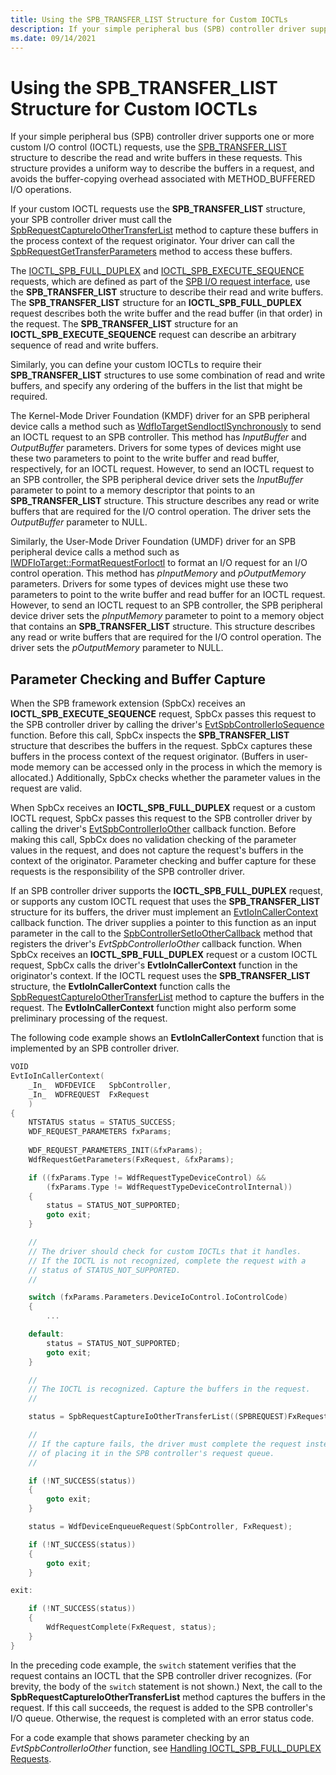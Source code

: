```yaml
---
title: Using the SPB_TRANSFER_LIST Structure for Custom IOCTLs
description: If your simple peripheral bus (SPB) controller driver supports one or more custom I/O control (IOCTL) requests, use the SPB_TRANSFER_LIST structure to describe the read and write buffers in these requests.
ms.date: 09/14/2021
---
```


# Using the SPB_TRANSFER_LIST Structure for Custom IOCTLs

If your simple peripheral bus (SPB) controller driver supports one or more custom I/O control (IOCTL) requests, use the [SPB_TRANSFER_LIST](/windows-hardware/drivers/ddi/spb/ns-spb-spb_transfer_list) structure to describe the read and write buffers in these requests. This structure provides a uniform way to describe the buffers in a request, and avoids the buffer-copying overhead associated with METHOD_BUFFERED I/O operations.

If your custom IOCTL requests use the **SPB_TRANSFER_LIST** structure, your SPB controller driver must call the [SpbRequestCaptureIoOtherTransferList](/windows-hardware/drivers/ddi/spbcx/nf-spbcx-spbrequestcaptureioothertransferlist) method to capture these buffers in the process context of the request originator. Your driver can call the [SpbRequestGetTransferParameters](/windows-hardware/drivers/ddi/spbcx/nf-spbcx-spbrequestgettransferparameters) method to access these buffers.

The [IOCTL_SPB_FULL_DUPLEX](./spb-ioctls.md#ioctl_spb_full_duplex-control-code) and [IOCTL_SPB_EXECUTE_SEQUENCE](./spb-ioctls.md#ioctl_spb_execute_sequence-control-code) requests, which are defined as part of the [SPB I/O request interface](/previous-versions/hh698224(v=vs.85)), use the **SPB_TRANSFER_LIST** structure to describe their read and write buffers. The **SPB_TRANSFER_LIST** structure for an **IOCTL_SPB_FULL_DUPLEX** request describes both the write buffer and the read buffer (in that order) in the request. The **SPB_TRANSFER_LIST** structure for an **IOCTL_SPB_EXECUTE_SEQUENCE** request can describe an arbitrary sequence of read and write buffers.

Similarly, you can define your custom IOCTLs to require their **SPB_TRANSFER_LIST** structures to use some combination of read and write buffers, and specify any ordering of the buffers in the list that might be required.

The Kernel-Mode Driver Foundation (KMDF) driver for an SPB peripheral device calls a method such as [WdfIoTargetSendIoctlSynchronously](/windows-hardware/drivers/ddi/wdfiotarget/nf-wdfiotarget-wdfiotargetsendioctlsynchronously) to send an IOCTL request to an SPB controller. This method has *InputBuffer* and *OutputBuffer* parameters. Drivers for some types of devices might use these two parameters to point to the write buffer and read buffer, respectively, for an IOCTL request. However, to send an IOCTL request to an SPB controller, the SPB peripheral device driver sets the *InputBuffer* parameter to point to a memory descriptor that points to an **SPB_TRANSFER_LIST** structure. This structure describes any read or write buffers that are required for the I/O control operation. The driver sets the *OutputBuffer* parameter to NULL.

Similarly, the User-Mode Driver Foundation (UMDF) driver for an SPB peripheral device calls a method such as [IWDFIoTarget::FormatRequestForIoctl](/windows-hardware/drivers/ddi/wudfddi/nf-wudfddi-iwdfiotarget-formatrequestforioctl) to format an I/O request for an I/O control operation. This method has *pInputMemory* and *pOutputMemory* parameters. Drivers for some types of devices might use these two parameters to point to the write buffer and read buffer for an IOCTL request. However, to send an IOCTL request to an SPB controller, the SPB peripheral device driver sets the *pInputMemory* parameter to point to a memory object that contains an **SPB_TRANSFER_LIST** structure. This structure describes any read or write buffers that are required for the I/O control operation. The driver sets the *pOutputMemory* parameter to NULL.

## Parameter Checking and Buffer Capture

When the SPB framework extension (SpbCx) receives an **IOCTL_SPB_EXECUTE_SEQUENCE** request, SpbCx passes this request to the SPB controller driver by calling the driver's [EvtSpbControllerIoSequence](/windows-hardware/drivers/ddi/spbcx/nc-spbcx-evt_spb_controller_sequence) function. Before this call, SpbCx inspects the **SPB_TRANSFER_LIST** structure that describes the buffers in the request. SpbCx captures these buffers in the process context of the request originator. (Buffers in user-mode memory can be accessed only in the process in which the memory is allocated.) Additionally, SpbCx checks whether the parameter values in the request are valid.

When SpbCx receives an **IOCTL_SPB_FULL_DUPLEX** request or a custom IOCTL request, SpbCx passes this request to the SPB controller driver by calling the driver's [EvtSpbControllerIoOther](/windows-hardware/drivers/ddi/spbcx/nc-spbcx-evt_spb_controller_other) callback function. Before making this call, SpbCx does no validation checking of the parameter values in the request, and does not capture the request's buffers in the context of the originator. Parameter checking and buffer capture for these requests is the responsibility of the SPB controller driver.

If an SPB controller driver supports the **IOCTL_SPB_FULL_DUPLEX** request, or supports any custom IOCTL request that uses the **SPB_TRANSFER_LIST** structure for its buffers, the driver must implement an [EvtIoInCallerContext](/windows-hardware/drivers/ddi/wdfdevice/nc-wdfdevice-evt_wdf_io_in_caller_context) callback function. The driver supplies a pointer to this function as an input parameter in the call to the [SpbControllerSetIoOtherCallback](/windows-hardware/drivers/ddi/spbcx/nf-spbcx-spbcontrollersetioothercallback) method that registers the driver's *EvtSpbControllerIoOther* callback function. When SpbCx receives an **IOCTL_SPB_FULL_DUPLEX** request or a custom IOCTL request, SpbCx calls the driver's **EvtIoInCallerContext** function in the originator's context. If the IOCTL request uses the **SPB_TRANSFER_LIST** structure, the **EvtIoInCallerContext** function calls the [SpbRequestCaptureIoOtherTransferList](/windows-hardware/drivers/ddi/spbcx/nf-spbcx-spbrequestcaptureioothertransferlist) method to capture the buffers in the request. The **EvtIoInCallerContext** function might also perform some preliminary processing of the request.

The following code example shows an **EvtIoInCallerContext** function that is implemented by an SPB controller driver.

```cpp
VOID
EvtIoInCallerContext(
    _In_  WDFDEVICE   SpbController,
    _In_  WDFREQUEST  FxRequest
    ) 
{
    NTSTATUS status = STATUS_SUCCESS;
    WDF_REQUEST_PARAMETERS fxParams;
  
    WDF_REQUEST_PARAMETERS_INIT(&fxParams);
    WdfRequestGetParameters(FxRequest, &fxParams);

    if ((fxParams.Type != WdfRequestTypeDeviceControl) &&
        (fxParams.Type != WdfRequestTypeDeviceControlInternal))
    {
        status = STATUS_NOT_SUPPORTED;
        goto exit;
    }

    //
    // The driver should check for custom IOCTLs that it handles.
    // If the IOCTL is not recognized, complete the request with a
    // status of STATUS_NOT_SUPPORTED.
    //

    switch (fxParams.Parameters.DeviceIoControl.IoControlCode)
    {
        ...

    default:
        status = STATUS_NOT_SUPPORTED;
        goto exit;
    }

    //
    // The IOCTL is recognized. Capture the buffers in the request.
    //

    status = SpbRequestCaptureIoOtherTransferList((SPBREQUEST)FxRequest);

    //
    // If the capture fails, the driver must complete the request instead
    // of placing it in the SPB controller's request queue.
    //

    if (!NT_SUCCESS(status))
    {
        goto exit;
    }

    status = WdfDeviceEnqueueRequest(SpbController, FxRequest);

    if (!NT_SUCCESS(status))
    {
        goto exit;
    }

exit:

    if (!NT_SUCCESS(status))
    {
        WdfRequestComplete(FxRequest, status);
    }
}
```

In the preceding code example, the `switch` statement verifies that the request contains an IOCTL that the SPB controller driver recognizes. (For brevity, the body of the `switch` statement is not shown.) Next, the call to the **SpbRequestCaptureIoOtherTransferList** method captures the buffers in the request. If this call succeeds, the request is added to the SPB controller's I/O queue. Otherwise, the request is completed with an error status code.

For a code example that shows parameter checking by an *EvtSpbControllerIoOther* function, see [Handling IOCTL_SPB_FULL_DUPLEX Requests](./handling-ioctl-spb-full-duplex-requests.md).
